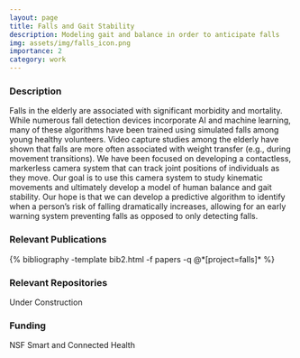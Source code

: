 ```yaml
---
layout: page
title: Falls and Gait Stability
description: Modeling gait and balance in order to anticipate falls
img: assets/img/falls_icon.png
importance: 2
category: work
---
```


### Description
Falls in the elderly are associated with significant morbidity and mortality. While numerous fall detection devices incorporate AI and machine learning, many of these algorithms have been trained using simulated falls among young healthy volunteers. Video capture studies among the elderly have shown that falls are more often associated with weight transfer (e.g., during movement transitions). We have been focused on developing a contactless, markerless camera system that can track joint positions of individuals as they move. Our goal is to use this camera system to study kinematic movements and ultimately develop a model of human balance and gait stability. Our hope is that we can develop a predictive algorithm to identify when a person’s risk of falling dramatically increases, allowing for an early warning system preventing falls as opposed to only detecting falls.

### Relevant Publications
<div class="publications">
    {% bibliography -template bib2.html -f papers -q @*[project=falls]* %}
</div>

### Relevant Repositories
<!-- code for GitHub repositories -->
Under Construction

### Funding
NSF Smart and Connected Health